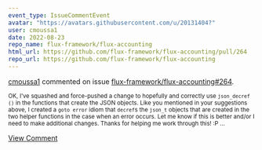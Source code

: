```yaml
---
event_type: IssueCommentEvent
avatar: "https://avatars.githubusercontent.com/u/20131404?"
user: cmoussa1
date: 2022-08-23
repo_name: flux-framework/flux-accounting
html_url: https://github.com/flux-framework/flux-accounting/pull/264
repo_url: https://github.com/flux-framework/flux-accounting
---
```


<a href='https://github.com/cmoussa1' target='_blank'>cmoussa1</a> commented on issue <a href='https://github.com/flux-framework/flux-accounting/pull/264' target='_blank'>flux-framework/flux-accounting#264</a>.

<small>OK, I've squashed and force-pushed a change to hopefully and correctly use `json_decref ()` in the functions that create the JSON objects. Like you mentioned in your suggestions above, I created a `goto error` idiom that `decref`s the `json_t` objects that are created in the two helper functions in the case when an error occurs. Let me know if this is better and/or I need to make additional changes. Thanks for helping me work through this! :P ...</small>

<a href='https://github.com/flux-framework/flux-accounting/pull/264' target='_blank'>View Comment</a>